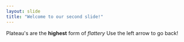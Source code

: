 ```yaml
---
layout: slide
title: "Welcome to our second slide!"
---
```

Plateau's are the **highest** form of *flattery*
Use the left arrow to go back!

